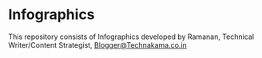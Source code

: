# Infographics
This repository consists of Infographics developed by Ramanan, Technical Writer/Content Strategist, Blogger@Technakama.co.in
